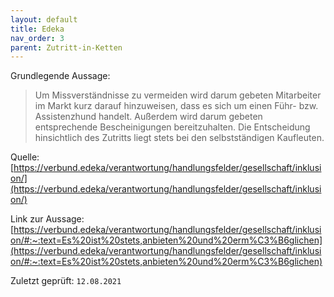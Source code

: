 ```yaml
---
layout: default
title: Edeka
nav_order: 3
parent: Zutritt-in-Ketten
---
```


Grundlegende Aussage: 

> Um Missverständnisse zu vermeiden wird darum gebeten Mitarbeiter im
> Markt kurz darauf hinzuweisen, dass es sich um einen Führ- bzw.
> Assistenzhund handelt. Außerdem wird darum gebeten entsprechende
> Bescheinigungen bereitzuhalten. Die Entscheidung hinsichtlich des
> Zutritts liegt stets bei den selbstständigen Kaufleuten.

Quelle:
[https://verbund.edeka/verantwortung/handlungsfelder/gesellschaft/inklusion/](https://verbund.edeka/verantwortung/handlungsfelder/gesellschaft/inklusion/)

Link zur Aussage: [https://verbund.edeka/verantwortung/handlungsfelder/gesellschaft/inklusion/#:~:text=Es%20ist%20stets,anbieten%20und%20erm%C3%B6glichen](https://verbund.edeka/verantwortung/handlungsfelder/gesellschaft/inklusion/#:~:text=Es%20ist%20stets,anbieten%20und%20erm%C3%B6glichen)

Zuletzt geprüft: `12.08.2021`